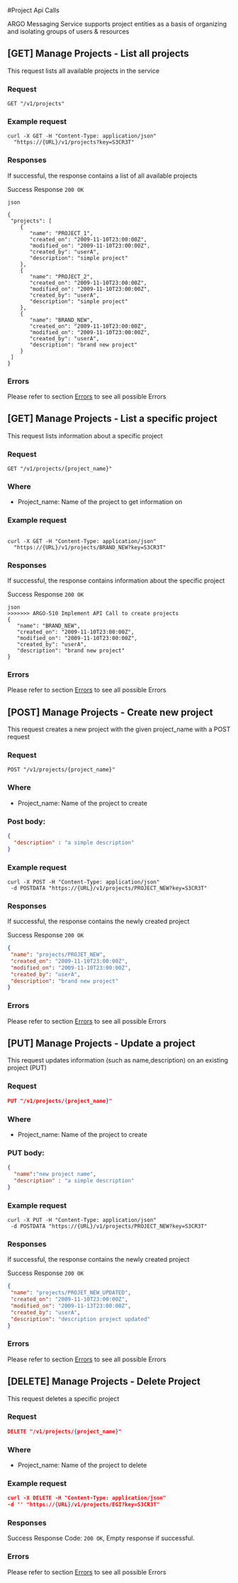 #Project Api Calls

ARGO Messaging Service supports project entities as a basis of organizing and isolating groups of users & resources

## [GET] Manage Projects - List all projects
This request lists all available projects in the service

### Request
```
GET "/v1/projects"
```

### Example request
```
curl -X GET -H "Content-Type: application/json"
  "https://{URL}/v1/projects?key=S3CR3T"
```

### Responses  
If successful, the response contains a list of all available projects

Success Response
`200 OK`


```
json

{
 "projects": [
    {
       "name": "PROJECT_1",
       "created_on": "2009-11-10T23:00:00Z",
       "modified_on": "2009-11-10T23:00:00Z",
       "created_by": "userA",
       "description": "simple project"
    },
    {
       "name": "PROJECT_2",
       "created_on": "2009-11-10T23:00:00Z",
       "modified_on": "2009-11-10T23:00:00Z",
       "created_by": "userA",
       "description": "simple project"
    },
    {
       "name": "BRAND_NEW",
       "created_on": "2009-11-10T23:00:00Z",
       "modified_on": "2009-11-10T23:00:00Z",
       "created_by": "userA",
       "description": "brand new project"
    }
 ]
}
```

### Errors
Please refer to section [Errors](api_errors.md) to see all possible Errors


## [GET] Manage Projects - List a specific project
This request lists information about a specific project

### Request
```
GET "/v1/projects/{project_name}"
```

### Where
- Project_name: Name of the project to get information on


### Example request
```

curl -X GET -H "Content-Type: application/json"
  "https://{URL}/v1/projects/BRAND_NEW?key=S3CR3T"
```

### Responses  
If successful, the response contains information about the specific project

Success Response
`200 OK`

```
json
>>>>>>> ARGO-510 Implement API Call to create projects
{
   "name": "BRAND_NEW",
   "created_on": "2009-11-10T23:00:00Z",
   "modified_on": "2009-11-10T23:00:00Z",
   "created_by": "userA",
   "description": "brand new project"
}
```

### Errors
Please refer to section [Errors](api_errors.md) to see all possible Errors

## [POST] Manage Projects - Create new project
This request creates a new project with the given project_name with a POST request

### Request

```
POST "/v1/projects/{project_name}"
```

### Where
- Project_name: Name of the project to create

### Post body:

```json
{
  "description" : "a simple description"
}
```

### Example request


```
curl -X POST -H "Content-Type: application/json"
 -d POSTDATA "https://{URL}/v1/projects/PROJECT_NEW?key=S3CR3T"
```

### Responses  
If successful, the response contains the newly created project

Success Response
`200 OK`

```json
{
 "name": "projects/PROJET_NEW",
 "created_on": "2009-11-10T23:00:00Z",
 "modified_on": "2009-11-10T23:00:00Z",
 "created_by": "userA",
 "description": "brand new project"
}
```

### Errors
Please refer to section [Errors](api_errors.md) to see all possible Errors

## [PUT] Manage Projects - Update a project
This request updates information (such as name,description) on an existing project (PUT)

### Request
```json
PUT "/v1/projects/{project_name}"
```

### Where
- Project_name: Name of the project to create

### PUT body:
```json
{
  "name":"new project name",
  "description" : "a simple description"
}
```

### Example request
```
curl -X PUT -H "Content-Type: application/json"
 -d POSTDATA "https://{URL}/v1/projects/PROJECT_NEW?key=S3CR3T"
```

### Responses  
If successful, the response contains the newly created project

Success Response
`200 OK`
```json
{
 "name": "projects/PROJET_NEW_UPDATED",
 "created_on": "2009-11-10T23:00:00Z",
 "modified_on": "2009-11-13T23:00:00Z",
 "created_by": "userA",
 "description": "description project updated"
}
```

### Errors
Please refer to section [Errors](api_errors.md) to see all possible Errors


## [DELETE] Manage Projects - Delete Project
This request deletes a specific project

### Request
```json
DELETE "/v1/projects/{project_name}"
```

### Where
- Project_name: Name of the project to delete

### Example request

```json
curl -X DELETE -H "Content-Type: application/json"  
-d '' "https://{URL}/v1/projects/EGI?key=S3CR3T"
```

### Responses  

Success Response
Code: `200 OK`, Empty response if successful.

### Errors
Please refer to section [Errors](api_errors.md) to see all possible Errors

